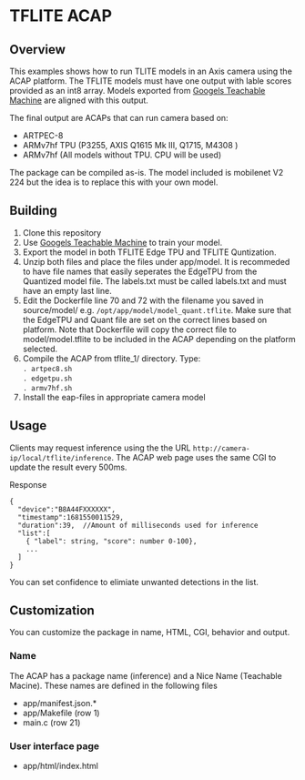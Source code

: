 # TFLITE ACAP

## Overview
This examples shows how to run TLITE models in an Axis camera using the ACAP platform.
The TFLITE models must have one output with lable scores provided as an int8 array.
Models exported from [Googels Teachable Machine](https://teachablemachine.withgoogle.com/) are aligned with this output.

The final output are ACAPs that can run camera based on:
* ARTPEC-8
* ARMv7hf TPU (P3255, AXIS Q1615 Mk III, Q1715, M4308 )
* ARMv7hf (All models without TPU.  CPU will be used)

The package can be compiled as-is.  The model included is mobilenet V2 224 but the idea is to replace this with your own model.

## Building
1. Clone this repository
2. Use [Googels Teachable Machine](https://teachablemachine.withgoogle.com/) to train your model.
3. Export the model in both TFLITE Edge TPU and TFLITE Quntization.
4. Unzip both files and place the files under app/model. 
It is recommeded to have file names that easily seperates the EdgeTPU from the Quantized model file.  The labels.txt must be called labels.txt and must have an empty last line.
5. Edit the Dockerfile line 70 and 72 with the filename you saved in source/model/ e.g. ```/opt/app/model/model_quant.tflite```.  Make sure that the EdgeTPU and Quant file are set on the correct lines based on platform.  Note that Dockerfile will copy the correct file to model/model.tflite to be included in the ACAP depending on the platform selected.
6. Compile the ACAP from tflite_1/ directory. Type:  
   ```. artpec8.sh```  
   ```. edgetpu.sh```  
   ```. armv7hf.sh```
7. Install the eap-files in appropriate camera model
 
 ## Usage
Clients may request inference using the the URL ```http://camera-ip/local/tflite/inference```.  The ACAP web page uses the same CGI to update the result every 500ms. 

Response 

```
{
  "device":"B8A44FXXXXXX",
  "timestamp":1681550011529,
  "duration":39,  //Amount of milliseconds used for inference
  "list":[
    { "label": string, "score": number 0-100},
    ...
  ]
}
```
You can set confidence to elimiate unwanted detections in the list.

## Customization
You can customize the package in name, HTML, CGI, behavior and output.

### Name
The ACAP has a package name (inference) and a Nice Name (Teachable Macine).  These names are defined in the following files
* app/manifest.json.*
* app/Makefile (row 1)
* main.c (row 21)

### User interface page
* app/html/index.html

